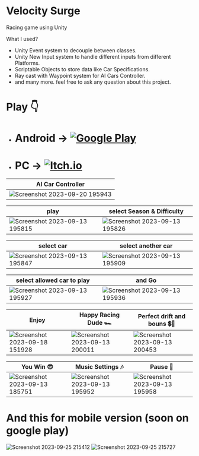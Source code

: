 # Velocity Surge 
Racing game using Unity

 What I used?
 - Unity Event system to decouple between classes.
 - Unity New Input system to handle different inputs from different Platforms.
 - Scriptable Objects to store data like Car Specifications.
 - Ray cast with Waypoint system for AI Cars Controller.
 - and many more. feel free to ask any question about this project.

# Play 👇
 - # Android ->  [![Google Play](https://img.shields.io/badge/https://play.google.com-0077B5?style=for-the-badge&logo=https://play.google.com&logoColor=black&labelColor=red&color=black)](https://play.google.com/store/apps/details?id=com.Abdullah.CrazyFast)
 - # PC ->  [![Itch.io](https://img.shields.io/badge/Itch.io-0077B5?style=for-the-badge&logo=Itch.io&logoColor=white&labelColor=red&color=red)](https://abdullah000.itch.io/velocity-surge)
   

|   AI Car Controller                           |                                                                   
| ----------------------------------- | 
|![Screenshot 2023-09-20 195943](https://github.com/Abdullah165/Crazy_Fast/assets/63372032/4c5790aa-953d-470a-b851-3574fee2f64b) | 



| play               | select Season & Difficulty               |
| ---------------------- | ---------------------- |
|![Screenshot 2023-09-13 195815](https://github.com/Abdullah165/Crazy_Fast/assets/63372032/24d5694f-e352-4235-aada-2d58eb8bb3c4) | ![Screenshot 2023-09-13 195826](https://github.com/Abdullah165/Crazy_Fast/assets/63372032/99a2fdb7-aa75-41df-aa8b-0680d4b4d694) |

| select car               | select another car           |
| ---------------------- | ---------------------- |
|![Screenshot 2023-09-13 195847](https://github.com/Abdullah165/Crazy_Fast/assets/63372032/5b4dc4b2-2150-4328-99c8-8304fd21df56) | ![Screenshot 2023-09-13 195909](https://github.com/Abdullah165/Crazy_Fast/assets/63372032/a96f4119-5436-4e6b-8dd9-6106c8f42cca) |

| select allowed car to play               | and Go          |
| ---------------------- | ---------------------- |
|![Screenshot 2023-09-13 195927](https://github.com/Abdullah165/Crazy_Fast/assets/63372032/82bbac8c-69f9-46c6-85a8-628d53e2bb09) |![Screenshot 2023-09-13 195936](https://github.com/Abdullah165/Crazy_Fast/assets/63372032/db2552aa-f309-4bd2-b0ed-4aa3fd563a82) |

| Enjoy        | Happy Racing Dude 🏎️| Perfect drift and bouns 💲💸|
| ---------------------- | ---------------------- | --------------------------|
|![Screenshot 2023-09-18 151928](https://github.com/Abdullah165/Crazy_Fast/assets/63372032/3b32a6b7-d920-4ac4-b69f-3f9e2a1982a8) |![Screenshot 2023-09-13 200011](https://github.com/Abdullah165/Crazy_Fast/assets/63372032/942239f9-94fb-4da4-a927-ec8ae24dfe4c) |![Screenshot 2023-09-13 200453](https://github.com/Abdullah165/Crazy_Fast/assets/63372032/e58a29b7-d044-4db8-97d0-d78ff7aad802)|



| You Win 😎        |  Music Settings 🎶 |Pause 🤨|
| ---------------------- | ---------------------- | --------------------------|
|![Screenshot 2023-09-13 185751](https://github.com/Abdullah165/Crazy_Fast/assets/63372032/fd5edad4-2a80-4802-85ab-1e34ace166a8) |![Screenshot 2023-09-13 195952](https://github.com/Abdullah165/Crazy_Fast/assets/63372032/c0120fc3-8796-4978-b846-e1967ee770e6) |![Screenshot 2023-09-13 195958](https://github.com/Abdullah165/Crazy_Fast/assets/63372032/1c10caa1-08f2-4cf7-9120-3aa91822856c) |






# And this for mobile version (soon on google play)
![Screenshot 2023-09-25 215412](https://github.com/Abdullah165/Crazy_Fast/assets/63372032/4cf3c959-6817-4e09-82b3-ba396a5a500d)
![Screenshot 2023-09-25 215727](https://github.com/Abdullah165/Crazy_Fast/assets/63372032/64f807fa-93c9-4944-a04f-9e828dd9555c)



